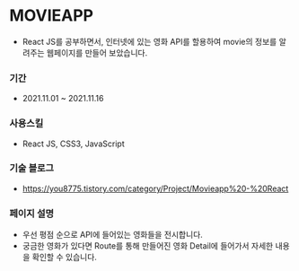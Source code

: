 # MOVIEAPP

* React JS를 공부하면서, 인터넷에 있는 영화 API를 할용하여 movie의 정보를 알려주는 웹페이지를 만들어 보았습니다.

### 기간
* 2021.11.01 ~ 2021.11.16

### 사용스킬
* React JS, CSS3, JavaScript

### 기술 블로그
* https://you8775.tistory.com/category/Project/Movieapp%20-%20React

### 페이지 설명
* 우선 평점 순으로 API에 들어있는 영화들을 전시합니다.
* 궁금한 영화가 있다면 Route를 통해 만들어진 영화 Detail에 들어가서 자세한 내용을 확인할 수 있습니다.